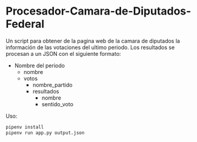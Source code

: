 # Procesador-Camara-de-Diputados-Federal

Un script para obtener de la pagina web de la camara de diputados la información de las votaciones del ultimo periodo. Los resultados se procesan a un JSON con el siguiente formato:

* Nombre del periodo
  * nombre
  * votos
    * nombre_partido
    * resultados
      * nombre
      * sentido_voto

Uso:
```bash
pipenv install
pipenv run app.py output.json
```
